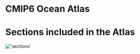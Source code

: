# CMIP6 Ocean Atlas

# Sections included in the Atlas
!['sections'](https://github.com/sridge/CMIP6_OceanAtlas/blob/master/qc_images/sections_qc.png "Sections")

